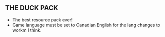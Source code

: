 THE DUCK PACK
---

- The best resource pack ever!
- Game language must be set to Canadian English for the lang changes to workm I think.